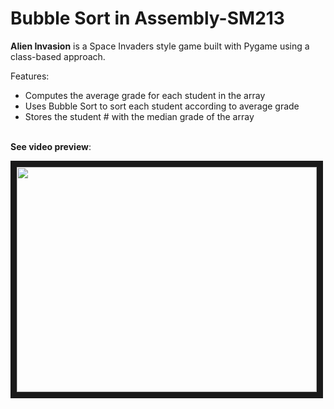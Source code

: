 # Bubble Sort in Assembly-SM213 

<b>Alien Invasion</b> is a Space Invaders style game built with Pygame using a class-based approach. 
<br>

Features:
  - Computes the average grade for each student in the array
  - Uses Bubble Sort to sort each student according to average grade
  - Stores the student # with the median grade of the array
<br>
<b>See video preview</b>:



<br>

<a href="https://youtu.be/zJXWIt3Ht2g
" target="_blank"><img src="https://img.youtube.com/vi/zJXWIt3Ht2g/maxresdefault.jpg" width="480" height="360" border="10" /></a>


